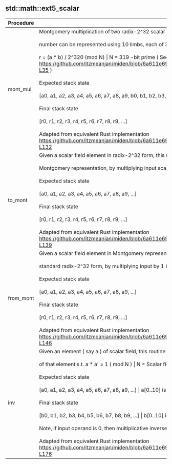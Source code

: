 
## std::math::ext5_scalar
| Procedure | Description |
| ----------- | ------------- |
| mont_mul | Montgomery multiplication of two radix-2^32 scalar field elements s.t. each<br /><br />number can be represented using 10 limbs, each of 32 -bit width, returning<br /><br />r = (a * b) / 2^320 (mod N) \| N = 319 -bit prime ( See https://github.com/itzmeanjan/miden/blob/6a611e693601577864da3e43e745525b83c0030d/miden/tests/integration/stdlib/math/ext5_scalar.rs#L24-L35 )<br /><br />Expected stack state<br /><br />[a0, a1, a2, a3, a4, a5, a6, a7, a8, a9, b0, b1, b2, b3, b4, b5, b6, b7, b8, b9, ...]<br /><br />Final stack state<br /><br />[r0, r1, r2, r3, r4, r5, r6, r7, r8, r9, ...]<br /><br />Adapted from equivalent Rust implementation https://github.com/itzmeanjan/miden/blob/6a611e693601577864da3e43e745525b83c0030d/miden/tests/integration/stdlib/math/ext5_scalar.rs#L92-L132 |
| to_mont | Given a scalar field element in radix-2^32 form, this routine converts it to<br /><br />Montgomery representation, by multiplying input scalar by R2 = ((2 ^ 320) ^ 2) % N \| N = scalar field prime<br /><br />Expected stack state<br /><br />[a0, a1, a2, a3, a4, a5, a6, a7, a8, a9, ...]<br /><br />Final stack state<br /><br />[r0, r1, r2, r3, r4, r5, r6, r7, r8, r9, ...]<br /><br />Adapted from equivalent Rust implementation https://github.com/itzmeanjan/miden/blob/6a611e693601577864da3e43e745525b83c0030d/miden/tests/integration/stdlib/math/ext5_scalar.rs#L134-L139 |
| from_mont | Given a scalar field element in Montgomery representation, this routine converts it to<br /><br />standard radix-2^32 form, by multiplying input by 1 ( in radix-2^32 form )<br /><br />Expected stack state<br /><br />[a0, a1, a2, a3, a4, a5, a6, a7, a8, a9, ...]<br /><br />Final stack state<br /><br />[r0, r1, r2, r3, r4, r5, r6, r7, r8, r9, ...]<br /><br />Adapted from equivalent Rust implementation https://github.com/itzmeanjan/miden/blob/6a611e693601577864da3e43e745525b83c0030d/miden/tests/integration/stdlib/math/ext5_scalar.rs#L141-L146 |
| inv | Given an element ( say a ) of scalar field, this routine computes multiplicative inverse ( say a' )<br /><br />of that element s.t. a * a' = 1 ( mod N ) \| N = Scalar field prime<br /><br />Expected stack state<br /><br />[a0, a1, a2, a3, a4, a5, a6, a7, a8, a9, ...] \| a[0..10] is a 319 -bit number, represented in radix-2^32 form<br /><br />Final stack state<br /><br />[b0, b1, b2, b3, b4, b5, b6, b7, b8, b9, ...] \| b[0..10] is a 319 -bit number s.t. b = a^-1 ( mod N ), represented in radix-2^32 form<br /><br />Note, if input operand is 0, then multiplicative inverse can't be computed, which is why output result is also 0.<br /><br />Adapted from equivalent Rust implementation https://github.com/itzmeanjan/miden/blob/6a611e693601577864da3e43e745525b83c0030d/miden/tests/integration/stdlib/math/ext5_scalar.rs#L162-L176 |
